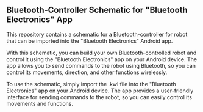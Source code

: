 ## Bluetooth-Controller  Schematic for "Bluetooth Electronics" App
This repository contains a schematic for a Bluetooth-controller for robot that can be imported into the "Bluetooth Electronics" Android app. 

With this schematic, you can build your own Bluetooth-controlled robot and control it using the "Bluetooth Electronics" app on your Android device. The app allows you to send commands to the robot using Bluetooth, so you can control its movements, direction, and other functions wirelessly.

To use the schematic, simply import the .kwl file into the "Bluetooth Electronics" app on your Android device. The app provides a user-friendly interface for sending commands to the robot, so you can easily control its movements and functions.
